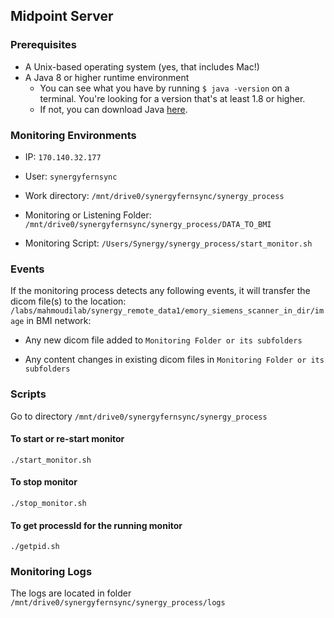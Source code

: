 ## Midpoint Server

### Prerequisites

* A Unix-based operating system (yes, that includes Mac!)
* A Java 8 or higher runtime environment
  - You can see what you have by running  ```$ java -version``` on a terminal. You're looking for a version that's at least 1.8 or higher.
  - If not, you can download Java [here](https://docs.oracle.com/javase/9/install/installation-jdk-and-jre-linux-platforms.htm#JSJIG-GUID-737A84E4-2EFF-4D38-8E60-3E29D1B884B8).

  
### Monitoring Environments

* IP: ```170.140.32.177```

* User: ```synergyfernsync```

* Work directory: ```/mnt/drive0/synergyfernsync/synergy_process```

* Monitoring or Listening Folder: ```/mnt/drive0/synergyfernsync/synergy_process/DATA_TO_BMI```

* Monitoring Script: ```/Users/Synergy/synergy_process/start_monitor.sh```

### Events 

If the monitoring process detects any following events, it will transfer the dicom file(s) to the location: ```/labs/mahmoudilab/synergy_remote_data1/emory_siemens_scanner_in_dir/image``` in BMI network:

* Any new dicom file added to ```Monitoring Folder or its subfolders```
  
* Any content changes in existing dicom files in ```Monitoring Folder or its subfolders```

### Scripts

Go to directory ```/mnt/drive0/synergyfernsync/synergy_process```

#### To start or re-start monitor

```./start_monitor.sh```

#### To stop monitor

```./stop_monitor.sh```

#### To get processId for the running monitor

```./getpid.sh```

### Monitoring Logs

The logs are located in folder ```/mnt/drive0/synergyfernsync/synergy_process/logs```

